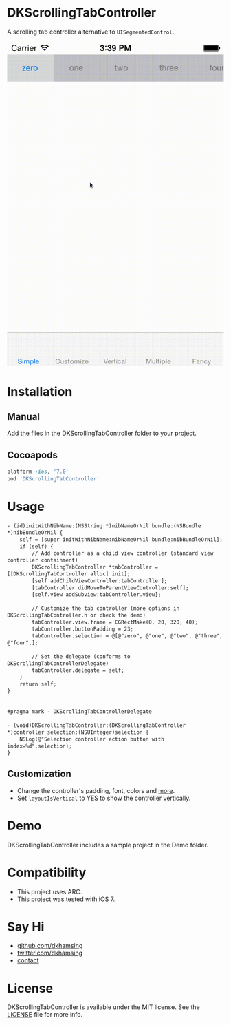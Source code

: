 DKScrollingTabController
========================

A scrolling tab controller alternative to `UISegmentedControl`.

![](Assets/demo.gif)

# Installation

## Manual
Add the files in the DKScrollingTabController folder to your project.

## Cocoapods

``` ruby
platform :ios, '7.0'
pod 'DKScrollingTabController'
```

# Usage

```  objc
- (id)initWithNibName:(NSString *)nibNameOrNil bundle:(NSBundle *)nibBundleOrNil {
    self = [super initWithNibName:nibNameOrNil bundle:nibBundleOrNil];
    if (self) {
        // Add controller as a child view controller (standard view controller containment)
        DKScrollingTabController *tabController = [[DKScrollingTabController alloc] init];
        [self addChildViewController:tabController];
        [tabController didMoveToParentViewController:self];
        [self.view addSubview:tabController.view];
        
        // Customize the tab controller (more options in DKScrollingTabController.h or check the demo)
        tabController.view.frame = CGRectMake(0, 20, 320, 40);
        tabController.buttonPadding = 23;
        tabController.selection = @[@"zero", @"one", @"two", @"three", @"four",];
        
        // Set the delegate (conforms to DKScrollingTabControllerDelegate)
        tabController.delegate = self;
    }
    return self;
}


#pragma mark - DKScrollingTabControllerDelegate

- (void)DKScrollingTabController:(DKScrollingTabController *)controller selection:(NSUInteger)selection {
    NSLog(@"Selection controller action button with index=%d",selection);
}

```

## Customization
- Change the controller's padding, font, colors and [more](https://github.com/dkhamsing/DKScrollingTabController/blob/master/DKScrollingTabController/DKScrollingTabController.h).
- Set `layoutIsVertical` to YES to show the controller vertically.

# Demo
DKScrollingTabController includes a sample project in the Demo folder.

# Compatibility
- This project uses ARC.
- This project was tested with iOS 7.

# Say Hi
- [github.com/dkhamsing](https://github.com/dkhamsing)
- [twitter.com/dkhamsing](https://twitter.com/dkhamsing)
- [contact](http://dkhamsing.tumblr.com/ask)

# License
DKScrollingTabController is available under the MIT license. See the [LICENSE](LICENSE) file for more info.
